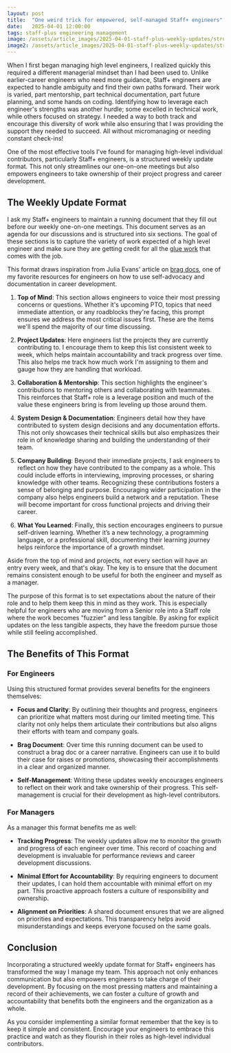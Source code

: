 ```yaml
---
layout: post
title:  "One weird trick for empowered, self-managed Staff+ engineers"
date:   2025-04-01 12:00:00
tags: staff-plus engineering management
image: /assets/article_images/2025-04-01-staff-plus-weekly-updates/structured-growth.jpg
image2: /assets/article_images/2025-04-01-staff-plus-weekly-updates/structured-growth-mobile.jpg
---
```


When I first began managing high level engineers, I realized quickly this required a different managerial mindset
than I had been used to. Unlike earlier-career engineers who need more guidance,
Staff+ engineers are expected to handle ambiguity and find their own paths forward. Their work is varied, part mentorship, part
technical documentation, part future planning, and some hands on coding. Identifying how to leverage each engineer's
strengths was another hurdle; some excelled in technical work, while others focused on strategy. I needed a way to both
track and encourage this diversity of work while also ensuring that I was providing the support they needed to succeed.
All without micromanaging or needing constant check-ins!

One of the most effective tools I've found for managing high-level individual contributors, particularly Staff+ engineers,
is a structured weekly update format. This not only streamlines our one-on-one meetings but also empowers engineers to take
ownership of their project progress and career development.

## The Weekly Update Format

I ask my Staff+ engineers to maintain a running document that they fill out before our weekly one-on-one meetings. This
document serves as an agenda for our discussions and is structured into six sections. The goal of these sections
is to capture the variety of work expected of a high level engineer and make sure they are getting credit for all the
[glue work](https://www.noidea.dog/glue) that comes with the job.

This format draws inspiration from Julia Evans' article on [brag docs](https://jvns.ca/blog/brag-documents/),
one of my favorite resources for engineers on how to use self-advocacy and documentation in career development.

1. **Top of Mind**: This section allows engineers to voice their most pressing concerns or questions. Whether
   it's upcoming PTO, topics that need immediate attention, or any roadblocks they're facing, this prompt
   ensures we address the most critical issues first. These are the items we'll spend the majority of our time discussing.

2. **Project Updates**: Here engineers list the projects they are currently contributing to. I encourage them
   to keep this list consistent week to week, which helps maintain accountability and track progress over time.
   This also helps me track how much work I'm assigning to them and gauge how they are handling that workload.

3. **Collaboration & Mentorship**: This section highlights the engineer's contributions to mentoring others and
   collaborating with teammates. This reinforces that Staff+ role is a leverage position and much of the value
   these engineers bring is from leveling up those around them.

4. **System Design & Documentation**: Engineers detail how they have contributed to system design decisions
   and any documentation efforts. This not only showcases their technical skills but also emphasizes their role in
  of knowledge sharing and building the understanding of their team.

5. **Company Building**: Beyond their immediate projects, I ask engineers to reflect on how they have
   contributed to the company as a whole. This could include efforts in interviewing, improving processes, or
   sharing knowledge with other teams. Recognizing these contributions fosters a sense of belonging and purpose.
   Encouraging wider participation in the company also helps engineers build a network and a reputation.
   These will become important for cross functional projects and driving their career.

6. **What You Learned**: Finally, this section encourages engineers to pursue self-driven learning. Whether
   it’s a new technology, a programming language, or a professional skill, documenting their learning journey helps
   reinforce the importance of a growth mindset.

Aside from the top of mind and projects, not every section will have an entry every week, and that's okay. The key is to ensure that the document remains
consistent enough to be useful for both the engineer and myself as a manager.

The purpose of this format is to set expectations about the nature of their role and to help them keep this in
mind as they work. This is especially helpful for engineers who are moving from a Senior role into a Staff
role where the work becomes "fuzzier" and less tangible. By asking for explicit updates on the less tangible
aspects, they have the freedom pursue those while still feeling accomplished.

## The Benefits of This Format

### For Engineers

Using this structured format provides several benefits for the engineers themselves:

- **Focus and Clarity**: By outlining their thoughts and progress, engineers can prioritize what matters most
  during our limited meeting time. This clarity not only helps them articulate their contributions but also
  aligns their efforts with team and company goals.

- **Brag Document**: Over time this running document can be used to construct a brag doc or a career narrative. Engineers can use it to
  build their case for raises or promotions, showcasing their accomplishments in a clear and organized manner.

- **Self-Management**: Writing these updates weekly encourages engineers to reflect on their work and take
  ownership of their progress. This self-management is crucial for their development as high-level contributors.

### For Managers

As a manager this format benefits me as well:

- **Tracking Progress**: The weekly updates allow me to monitor the growth and progress of each engineer over
  time. This record of coaching and development is invaluable for performance reviews and career development
  discussions.

- **Minimal Effort for Accountability**: By requiring engineers to document their updates, I can hold them
  accountable with minimal effort on my part. This proactive approach fosters a culture of responsibility and
  ownership.

- **Alignment on Priorities**: A shared document ensures that we are aligned on priorities and expectations.
  This transparency helps avoid misunderstandings and keeps everyone focused on the same goals.

## Conclusion

Incorporating a structured weekly update format for Staff+ engineers has transformed the way I manage my team.
This approach not only enhances communication but also empowers engineers to take charge of their development.
By focusing on the most pressing matters and maintaining a record of their achievements, we can foster a culture
of growth and accountability that benefits both the engineers and the organization as a whole.

As you consider implementing a similar format remember that the key is to keep it simple and consistent.
Encourage your engineers to embrace this practice and watch as they flourish in their roles as high-level
individual contributors.
